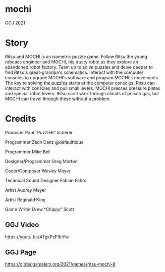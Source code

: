 # mochi
GGJ 2021

<h1>Story</h1>

Ritsu and MOCHI is an isometric puzzle game. Follow Ritsu the young robotics engineer and MOCHI, his trusty robot as they explore an abandoned robot factory. Team up to solve puzzles and delve deeper to find Ritsu's great-grandpa's schematics. Interact with the computer consoles to upgrade MOCHI's software and program MOCHI's movements. The key to solving the puzzles starts at the computer consoles. Ritsu can interact with consoles and pull small levers. MOCHI presses pressure plates and special robot levers. Ritsu can't walk through clouds of poison gas, but MOCHI can travel through these without a problem.

<h1>Credits</h1>

Producer
Paul “Puzzle6” Scherer

Programmer
Zach Danz @defaulttidus

Programmer
Mike Bell

Designer/Programmer
Greg Morton

Coder/Composer
Wesley Meyer

Technical Sound Designer
Fabian Fabro

Artist
Audrey Meyer

Artist
Reginald King

Game Writer
Drew “Chippy” Scott

<h2>GGJ Video</h2>
https://youtu.be/4TgkPzFReYw

<h2>GGJ Page</h2>

https://globalgamejam.org/2021/games/ritsu-mochi-9
